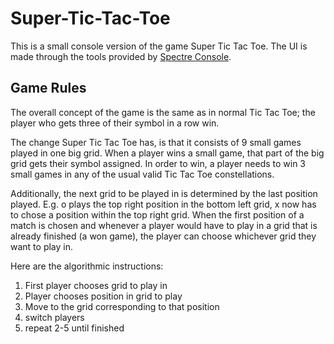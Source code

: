 # Super-Tic-Tac-Toe
This is a small console version of the game Super Tic Tac Toe. The UI is made through the tools provided by [Spectre Console](https://spectreconsole.net/).

## Game Rules
The overall concept of the game is the same as in normal Tic Tac Toe; the player who gets three of their symbol in a row win. 

The change Super Tic Tac Toe has, is that it consists of 9 small games played in one big grid. When a player wins a small game, that part of the big grid gets their symbol assigned. In order to win, a player needs to win 3 small games in any of the usual valid Tic Tac Toe constellations.

Additionally, the next grid to be played in is determined by the last position played. E.g. o plays the top right position in the bottom left grid, x now has to chose a position within the top right grid. When the first position of a match is chosen and whenever a player would have to play in a grid that is already finished (a won game), the player can choose whichever grid they want to play in.

Here are the algorithmic instructions:
1. First player chooses grid to play in
2. Player chooses position in grid to play
3. Move to the grid corresponding to that position
4. switch players
5. repeat 2-5 until finished
